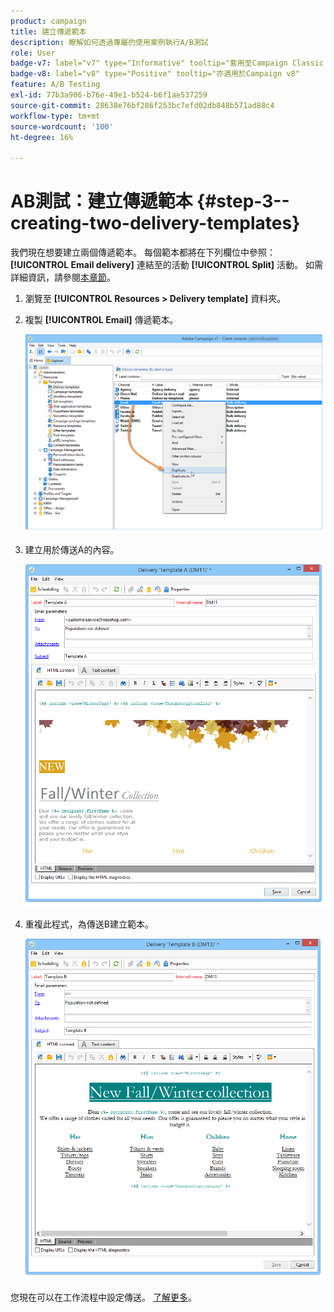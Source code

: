```yaml
---
product: campaign
title: 建立傳遞範本
description: 瞭解如何透過專屬的使用案例執行A/B測試
role: User
badge-v7: label="v7" type="Informative" tooltip="套用至Campaign Classic v7"
badge-v8: label="v8" type="Positive" tooltip="亦適用於Campaign v8"
feature: A/B Testing
exl-id: 77b3a906-b76e-49e1-b524-b6f1ae537259
source-git-commit: 28638e76bf286f253bc7efd02db848b571ad88c4
workflow-type: tm+mt
source-wordcount: '100'
ht-degree: 16%

---
```


# AB測試：建立傳遞範本 {#step-3--creating-two-delivery-templates}

我們現在想要建立兩個傳遞範本。 每個範本都將在下列欄位中參照： **[!UICONTROL Email delivery]** 連結至的活動 **[!UICONTROL Split]** 活動。 如需詳細資訊，請參閱[本章節](about-templates.md)。

1. 瀏覽至 **[!UICONTROL Resources > Delivery template]** 資料夾。
1. 複製 **[!UICONTROL Email]** 傳遞範本。

   ![](assets/use_case_abtesting_deliverymodel_001.png)

1. 建立用於傳送A的內容。

   ![](assets/use_case_abtesting_deliverymodel_002.png)

1. 重複此程式，為傳送B建立範本。

   ![](assets/use_case_abtesting_deliverymodel_003.png)

您現在可以在工作流程中設定傳送。 [了解更多](a-b-testing-uc-configuring-deliveries.md)。
